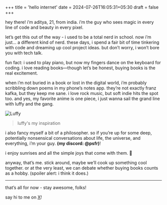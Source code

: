 +++
title = 'hello internet'
date = 2024-07-26T16:05:31+05:30
draft = false
+++

hey there! i’m aditya, 21, from india. i’m the guy who sees magic in every line of code and beauty in every pixel.

let’s get this out of the way - i used to be a total nerd in school. now i’m just… a different kind of nerd. these days, i spend a fair bit of time tinkering with code and dreaming up cool project ideas. but don’t worry, i won’t bore you with tech talk.

fun fact: i used to play piano, but now my fingers dance on the keyboard for coding. i love reading books—though let’s be honest, buying books is the real excitement.

when i’m not buried in a book or lost in the digital world, i’m probably scribbling down poems in my phone’s notes app. they’re not exactly franz kafka, but they keep me sane. i love rock music, but soft indie hits the spot too. and yes, my favorite anime is one piece, i just wanna sail the grand line with luffy and the gang.

![Luffy](/images/luffyy.jpeg)
> luffy's my inspiration

i also fancy myself a bit of a philosopher. so if you’re up for some deep, potentially nonsensical conversations about life, the universe, and everything, i’m your guy. **(my discord: @psfr)**!

i enjoy sunrises and all the simple joys that come with them. 🌄

anyway, that’s me. stick around, maybe we’ll cook up something cool together. or at the very least, we can debate whether buying books counts as a hobby. (spoiler alert: i think it does.)

---
that’s all for now - stay awesome, folks!

say hi to me on [X](https://x.com/adetyayy)!
